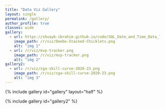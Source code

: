 ```yaml
---
title: "Data Viz Gallery"
layout: single
permalink: /gallery/
author_profile: true
classes: wide
gallery:
  - url: https://shuayb-ibrahim.github.io/code/SQL_Date_and_Time_Data_Types_and_Functions
    image_path: /r/viz/Deebo-Stacked-Chicklets.png
    alt: "img 1"
  - url: /r/viz/mvp-tracker.png
    image_path: /r/viz/mvp-tracker.png
    alt: "img 2"
gallery2:
  - url: /r/viz/sga-skill-curve-2020-23.png
    image_path: /r/viz/sga-skill-curve-2020-23.png
    alt: "img 3"
---
```



{% include gallery id="gallery" layout="half" %}

{% include gallery id="gallery2" %}
